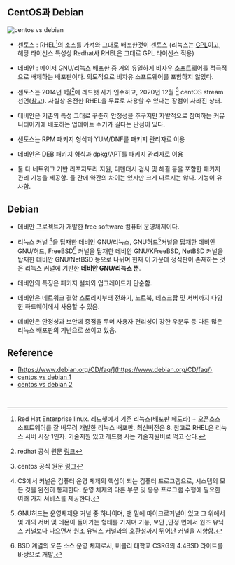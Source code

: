 ## **CentOS과 Debian**

![centos vs debian](https://www.openlogic.com/sites/default/files/image/2021-02/image-blog-openlogic-centos-vs-debian%20%281%29.png)

- 센토스 : RHEL[^RHEL]의 소스를 가져와 그대로 배포한것이 센토스 (리눅스는 [GPL](https://hoseong511.github.io/CS/OS/license1)이고, 해당 라이선스 특성상 Redhat사 RHEL은 그대로 GPL 라이선스 적용) 

- 데비안 : 메이저 GNU/리눅스 배포한 중 거의 유일하게 비자유 소프트웨어를 적극적으로 배제하는 배포판이다. 의도적으로 비자유 소프트웨어를 포함하지 않았다.   

- 센토스는 2014년 1월[^official1]에 레드햇 사가 인수하고, 2020년 12월 [^official2] centOS stream 선언([참고](http://www.opennaru.com/linux/centos-%EC%A2%85%EB%A3%8C/)). 사실상 온전한 RHEL을 무료로 사용할 수 있다는 장점이 사라진 상태.   

- 데비안은 기존의 특성 그대로 꾸준히 안정성을 추구지만 자발적으로 참여하는 커뮤니티이기에 배포하는 업데이트 주기가 길다는 단점이 있다. 

- 센토스는 RPM 패키지 형식과 YUM/DNF를 패키지 관리자로 이용

- 데비안은 DEB 패키지 형식과 dpkg/APT를 패키지 관리자로 이용

- 둘 다 네트워크 기반 리포지토리 지원, 디펜더시 검사 및 해결 등을 포함한 패키지 관리 기능을 제공함. 둘 간에 약간의 차이는 있지만 크게 다르지는 않다. 기능이 유사함.

## **Debian**
- 데비안 프로젝트가 개발한 free software 컴퓨터 운영체제이다.

- 리눅스 커널 [^kernel]을 탑재한 데비안 GNU/리눅스, GNU허드[^GNUhud]커널을 탑재한 데비안 GNU/허드, FreeBSD[^FreeBSD] 커널을 탑재한 데비안 GNU/KFreeBSD, NetBSD 커널을 탑재한 데비안 GNU/NetBSD 등으로 나뉘며 현재 이 가운데 정식판이 존재하는 것은 리눅스 커널에 기반한 **데비안 GNU/리눅스 뿐**.

- 데비안의 특징은 패키지 설치와 업그레이드가 단순함.

- 데비안은 네트워크 결합 스토리지부터 전화기, 노트북, 데스크탑 및 서버까지 다양한 하드웨어에서 사용할 수 있음.

- 데비안은 안정성과 보안에 중점을 두며 사용자 편리성이 강한 우분투 등 다른 많은 리눅스 배포판의 기반으로 쓰이고 있음.
	
## **Reference**	
- [https://www.debian.org/CD/faq/](https://www.debian.org/CD/faq/)
- [centos vs debian 1](https://www.openlogic.com/blog/centos-vs-debian)
- [centos vs debian 2](https://1gbits.com/blog/debian-vs-centos/)
<br>

[^official1]: redhat 공식 원문 [링크](https://www.redhat.com/ko/about/press-releases/red-hat-and-centos-join-forces)

[^official2]: centos 공식 원문 [링크](https://blog.centos.org/2020/12/future-is-centos-stream/)

[^kernel]: CS에서 커널은 컴퓨터 운영 체제의 핵심이 되는 컴퓨터 프로그램으로, 시스템의 모든 것을 완전히 통제한다. 운영 체제의 다른 부분 및 응용 프로그램 수행에 필요한 여러 가지 서비스를 제공한다.

[^GNUhud]: GNU허드는 운영체제용 커널 중 하나이며, 맨 밑에 마이크로커널이 있고 그 위에서 몇 개의 서버 및 데몬이 돌아가는 형태를 가지며 기능, 보안 ,안정 면에서 원조 유닉스 커널보다 나으면서 원조 유닉스 커널과의 호환성까지 뛰어난 커널을 지향함.

[^FreeBSD]: BSD 계열의 오픈 소스 운영 체제로서, 버클리 대학교 CSRG의 4.4BSD 라이트를 바탕으로 개발, 

[^RHEL]: Red Hat Enterprise linux. 레드햇에서 기존 리눅스(배포판 페도라) + 오픈소스 소프트웨어를 잘 버무려 개발한 리눅스 배포판. 최신버전은 8. 참고로 RHEL은 리눅스 서버 시장 1인자. 기술지원 있고 레드햇 사는 기술지원비로 먹고 산다.
